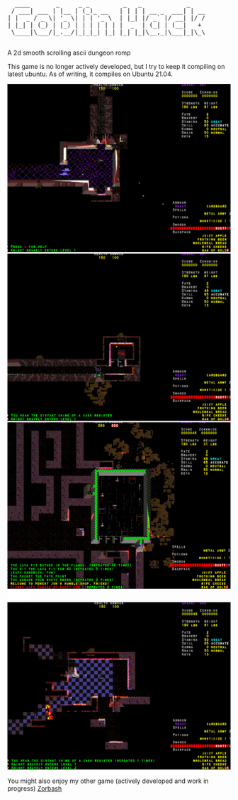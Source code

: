 <pre>
  ____       _     _ _         _   _            _    
 / ___| ___ | |__ | (_)_ __   | | | | __ _  ___| | __
| |  _ / _ \| '_ \| | | '_ \  | |_| |/ _` |/ __| |/ /
| |_| | (_) | |_) | | | | | | |  _  | (_| | (__|   + 
 \____|\___/|_.__/|_|_|_| |_| |_| |_|\__,_|\___|_|\_\

</pre>

A 2d smooth scrolling ascii dungeon romp 

This game is no longer actively developed, but I try to keep it compiling on latest ubuntu.
As of writing, it compiles on Ubuntu 21.04.

![Alt text](screenshot.1.png?raw=true "")
![Alt text](screenshot.2.png?raw=true "")
![Alt text](screenshot.3.png?raw=true "")
![Alt text](screenshot.4.png?raw=true "")
![Alt text](screenshot.5.png?raw=true "")

You might also enjoy my other game (actively developed and work in progress)
[Zorbash](https://github.com/goblinhack/zorbash)

